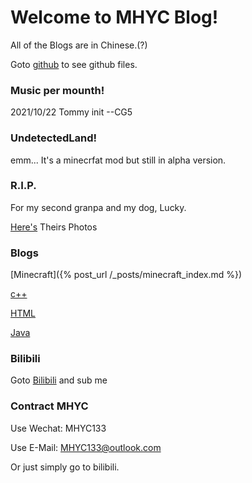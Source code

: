 # Welcome to MHYC Blog!

All of the Blogs are in Chinese.(?)

Goto [github](https://github.com/MHYCWasTaken/MHYCWasTaken.github.io) to see github files.

### Music per mounth!
2021/10/22 Tommy init --CG5

### UndetectedLand!
emm... It's a minecrfat mod but still in alpha version.

### R.I.P.

For my second granpa and my dog, Lucky.

[Here's](_posts/rip_photo.md) Theirs Photos

### Blogs

[Minecraft]({% post_url /_posts/minecraft_index.md %})

[c++](cpp_index.md)

[HTML](_posts/html_indx.md)

[Java](_posts/java_index.md)

### Bilibili

Goto [Bilibili](https://space.bilibili.com/1251782597) and sub me

### Contract MHYC

Use Wechat: MHYC133

Use E-Mail: MHYC133@outlook.com

Or just simply go to bilibili.
